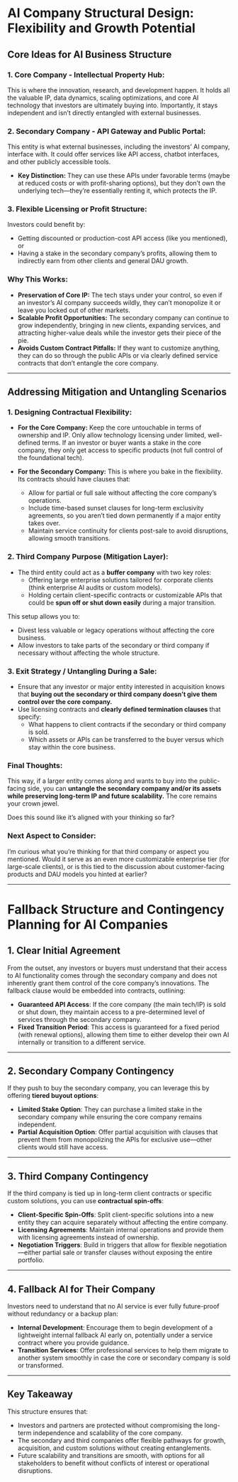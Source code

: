 

# AI Company Structural Design: Flexibility and Growth Potential

## Core Ideas for AI Business Structure

### 1. Core Company - Intellectual Property Hub:
This is where the innovation, research, and development happen. It holds all the valuable IP, data dynamics, scaling optimizations, and core AI technology that investors are ultimately buying into. Importantly, it stays independent and isn’t directly entangled with external businesses.

### 2. Secondary Company - API Gateway and Public Portal:
This entity is what external businesses, including the investors’ AI company, interface with. It could offer services like API access, chatbot interfaces, and other publicly accessible tools.

- **Key Distinction:** They can use these APIs under favorable terms (maybe at reduced costs or with profit-sharing options), but they don’t own the underlying tech—they’re essentially renting it, which protects the IP.

### 3. Flexible Licensing or Profit Structure:
Investors could benefit by:
- Getting discounted or production-cost API access (like you mentioned), or
- Having a stake in the secondary company’s profits, allowing them to indirectly earn from other clients and general DAU growth.

### Why This Works:
- **Preservation of Core IP:** The tech stays under your control, so even if an investor’s AI company succeeds wildly, they can’t monopolize it or leave you locked out of other markets.
- **Scalable Profit Opportunities:** The secondary company can continue to grow independently, bringing in new clients, expanding services, and attracting higher-value deals while the investor gets their piece of the pie.
- **Avoids Custom Contract Pitfalls:** If they want to customize anything, they can do so through the public APIs or via clearly defined service contracts that don’t entangle the core company.

---

## Addressing Mitigation and Untangling Scenarios

### 1. Designing Contractual Flexibility:
- **For the Core Company:** Keep the core untouchable in terms of ownership and IP. Only allow technology licensing under limited, well-defined terms. If an investor or buyer wants a stake in the core company, they only get access to specific products (not full control of the foundational tech).

- **For the Secondary Company:** This is where you bake in the flexibility. Its contracts should have clauses that:
  - Allow for partial or full sale without affecting the core company’s operations.
  - Include time-based sunset clauses for long-term exclusivity agreements, so you aren’t tied down permanently if a major entity takes over.
  - Maintain service continuity for clients post-sale to avoid disruptions, allowing smooth transitions.

### 2. Third Company Purpose (Mitigation Layer):
- The third entity could act as a **buffer company** with two key roles:
  - Offering large enterprise solutions tailored for corporate clients (think enterprise AI audits or custom models).
  - Holding certain client-specific contracts or customizable APIs that could be **spun off or shut down easily** during a major transition.

This setup allows you to:
- Divest less valuable or legacy operations without affecting the core business.
- Allow investors to take parts of the secondary or third company if necessary without affecting the whole structure.

### 3. Exit Strategy / Untangling During a Sale:
- Ensure that any investor or major entity interested in acquisition knows that **buying out the secondary or third company doesn’t give them control over the core company.**
- Use licensing contracts and **clearly defined termination clauses** that specify:
  - What happens to client contracts if the secondary or third company is sold.
  - Which assets or APIs can be transferred to the buyer versus which stay within the core business.

### Final Thoughts:
This way, if a larger entity comes along and wants to buy into the public-facing side, you can **untangle the secondary company and/or its assets while preserving long-term IP and future scalability.** The core remains your crown jewel.

Does this sound like it’s aligned with your thinking so far?

### Next Aspect to Consider:
I’m curious what you’re thinking for that third company or aspect you mentioned. Would it serve as an even more customizable enterprise tier (for large-scale clients), or is this tied to the discussion about customer-facing products and DAU models you hinted at earlier?

---

# Fallback Structure and Contingency Planning for AI Companies

## 1. **Clear Initial Agreement**

From the outset, any investors or buyers must understand that their access to AI functionality comes through the secondary company and does not inherently grant them control of the core company’s innovations. The fallback clause would be embedded into contracts, outlining:

- **Guaranteed API Access**: If the core company (the main tech/IP) is sold or shut down, they maintain access to a pre-determined level of services through the secondary company.
- **Fixed Transition Period**: This access is guaranteed for a fixed period (with renewal options), allowing them time to either develop their own AI internally or transition to a different service.

---

## 2. **Secondary Company Contingency**

If they push to buy the secondary company, you can leverage this by offering **tiered buyout options**:

- **Limited Stake Option**: They can purchase a limited stake in the secondary company while ensuring the core company remains independent.
- **Partial Acquisition Option**: Offer partial acquisition with clauses that prevent them from monopolizing the APIs for exclusive use—other clients would still have access.

---

## 3. **Third Company Contingency**

If the third company is tied up in long-term client contracts or specific custom solutions, you can use **contractual spin-offs**:

- **Client-Specific Spin-Offs**: Split client-specific solutions into a new entity they can acquire separately without affecting the entire company.
- **Licensing Agreements**: Maintain internal operations and provide them with licensing agreements instead of ownership.
- **Negotiation Triggers**: Build in triggers that allow for flexible negotiation—either partial sale or transfer clauses without exposing the entire portfolio.

---

## 4. **Fallback AI for Their Company**

Investors need to understand that no AI service is ever fully future-proof without redundancy or a backup plan:

- **Internal Development**: Encourage them to begin development of a lightweight internal fallback AI early on, potentially under a service contract where you provide guidance.
- **Transition Services**: Offer professional services to help them migrate to another system smoothly in case the core or secondary company is sold or transformed.

---

## Key Takeaway
This structure ensures that:
- Investors and partners are protected without compromising the long-term independence and scalability of the core company.
- The secondary and third companies offer flexible pathways for growth, acquisition, and custom solutions without creating entanglements.
- Future scalability and transitions are smooth, with options for all stakeholders to benefit without conflicts of interest or operational disruptions.


